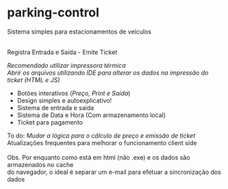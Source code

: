 # parking-control

Sistema simples para estacionamentos de veículos <br><br>

Registra Entrada e Saída - Emite Ticket <br>

*Recomendado utilizar impressora térmica* <br>
*Abrir os arquivos utilizando IDE para alterar os dados na impressão do ticket (HTML e JS)*

- Botões interativos (*Preço, Print e Saída*)
- Design simples e autoexplicativo!
- Sistema de entrada e saída
- Sistema de Data e Hora (Com armazenamento local)
- Ticket para pagamento

To do: *Mudar a lógica para o cálculo de preço e emissão de ticket* <br> Atualizações frequentes para melhorar o funcionamento client side <br><br>
Obs. Por enquanto como está em html (não .exe) e os dados são armazenados no cache <br> do navegador, o ideal é separar um e-mail para efetuar a sincronização dos dados
